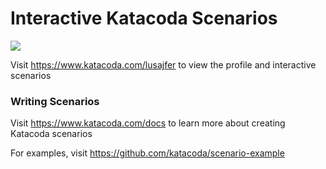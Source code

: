 # Interactive Katacoda Scenarios

[![](http://shields.katacoda.com/katacoda/lusajfer/count.svg)](https://www.katacoda.com/lusajfer "Get your profile on Katacoda.com")

Visit https://www.katacoda.com/lusajfer to view the profile and interactive scenarios

### Writing Scenarios
Visit https://www.katacoda.com/docs to learn more about creating Katacoda scenarios

For examples, visit https://github.com/katacoda/scenario-example
